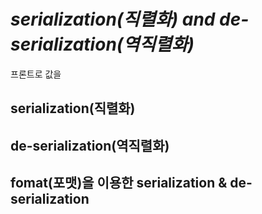 # ***serialization(직렬화) and de-serialization(역직렬화)***

프론트로 값을 

## serialization(직렬화)

## de-serialization(역직렬화)

## fomat(포맷)을 이용한 serialization & de-serialization